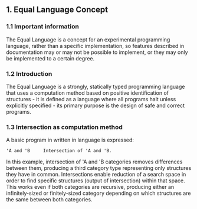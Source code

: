 ## 1. Equal Language Concept
### 1.1 Important information
The Equal Language is a concept for an experimental programming language, rather than a specific implementation, so features described in documentation may or may not be possible to implement, or they may only be implemented to a certain degree.

### 1.2 Introduction
The Equal Language is a strongly, statically typed programming language that
uses a computation method based on positive identification of structures - it
is defined as a language where all programs halt unless explicitly specified -
its primary purpose is the design of safe and correct programs.

### 1.3 Intersection as computation method
A basic program in written in language is expressed:

    'A and 'B     Intersection of 'A and 'B.

In this example, intersection of 'A and 'B categories removes differences between them, producing a third category type representing only structures they have in common. Intersections enable reduction of a search space in order to find specific structures (output of intersection) within that space. This works even if both categories are recursive, producing either an infinitely-sized or finitely-sized category depending on which structures are the same between both categories.

